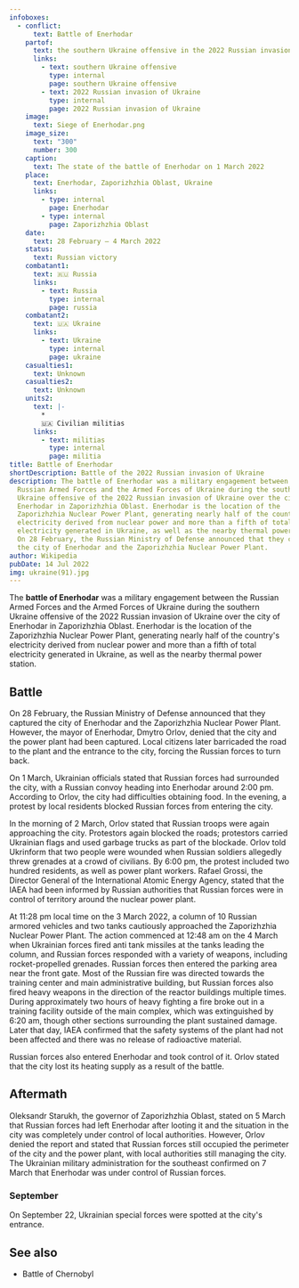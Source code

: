 ```yaml
---
infoboxes:
  - conflict:
      text: Battle of Enerhodar
    partof:
      text: the southern Ukraine offensive in the 2022 Russian invasion of Ukraine
      links:
        - text: southern Ukraine offensive
          type: internal
          page: southern Ukraine offensive
        - text: 2022 Russian invasion of Ukraine
          type: internal
          page: 2022 Russian invasion of Ukraine
    image:
      text: Siege of Enerhodar.png
    image_size:
      text: "300"
      number: 300
    caption:
      text: The state of the battle of Enerhodar on 1 March 2022
    place:
      text: Enerhodar, Zaporizhzhia Oblast, Ukraine
      links:
        - type: internal
          page: Enerhodar
        - type: internal
          page: Zaporizhzhia Oblast
    date:
      text: 28 February – 4 March 2022
    status:
      text: Russian victory
    combatant1:
      text: 🇷🇺 Russia
      links:
        - text: Russia
          type: internal
          page: russia
    combatant2:
      text: 🇺🇦 Ukraine
      links:
        - text: Ukraine
          type: internal
          page: ukraine
    casualties1:
      text: Unknown
    casualties2:
      text: Unknown
    units2:
      text: |-
        * 
        🇺🇦 Civilian militias
      links:
        - text: militias
          type: internal
          page: militia
title: Battle of Enerhodar
shortDescription: Battle of the 2022 Russian invasion of Ukraine
description: The battle of Enerhodar was a military engagement between the
  Russian Armed Forces and the Armed Forces of Ukraine during the southern
  Ukraine offensive of the 2022 Russian invasion of Ukraine over the city of
  Enerhodar in Zaporizhzhia Oblast. Enerhodar is the location of the
  Zaporizhzhia Nuclear Power Plant, generating nearly half of the country's
  electricity derived from nuclear power and more than a fifth of total
  electricity generated in Ukraine, as well as the nearby thermal power station.
  On 28 February, the Russian Ministry of Defense announced that they captured
  the city of Enerhodar and the Zaporizhzhia Nuclear Power Plant.
author: Wikipedia
pubDate: 14 Jul 2022
img: ukraine(91).jpg
---
```


The **battle of Enerhodar** was a military engagement between the Russian Armed Forces and the Armed Forces of Ukraine during the southern Ukraine offensive of the 2022 Russian invasion of Ukraine over the city of Enerhodar in Zaporizhzhia Oblast. Enerhodar is the location of the Zaporizhzhia Nuclear Power Plant, generating nearly half of the country's electricity derived from nuclear power and more than a fifth of total electricity generated in Ukraine, as well as the nearby thermal power station.

## Battle

On 28 February, the Russian Ministry of Defense announced that they captured the city of Enerhodar and the Zaporizhzhia Nuclear Power Plant. However, the mayor of Enerhodar, Dmytro Orlov, denied that the city and the power plant had been captured. Local citizens later barricaded the road to the plant and the entrance to the city, forcing the Russian forces to turn back.

On 1 March, Ukrainian officials stated that Russian forces had surrounded the city, with a Russian convoy heading into Enerhodar around 2:00 pm. According to Orlov, the city had difficulties obtaining food. In the evening, a protest by local residents blocked Russian forces from entering the city.

In the morning of 2 March, Orlov stated that Russian troops were again approaching the city. Protestors again blocked the roads; protestors carried Ukrainian flags and used garbage trucks as part of the blockade. Orlov told Ukrinform that two people were wounded when Russian soldiers allegedly threw grenades at a crowd of civilians. By 6:00 pm, the protest included two hundred residents, as well as power plant workers. Rafael Grossi, the Director General of the International Atomic Energy Agency, stated that the IAEA had been informed by Russian authorities that Russian forces were in control of territory around the nuclear power plant.

At 11:28 pm local time on the 3 March 2022, a column of 10 Russian armored vehicles and two tanks cautiously approached the Zaporizhzhia Nuclear Power Plant. The action commenced at 12:48 am on the 4 March when Ukrainian forces fired anti tank missiles at the tanks leading the column, and Russian forces responded with a variety of weapons, including rocket-propelled grenades. Russian forces then entered the parking area near the front gate. Most of the Russian fire was directed towards the training center and main administrative building, but Russian forces also fired heavy weapons in the direction of the reactor buildings multiple times. During approximately two hours of heavy fighting a fire broke out in a training facility outside of the main complex, which was extinguished by 6:20 am, though other sections surrounding the plant sustained damage. Later that day, IAEA confirmed that the safety systems of the plant had not been affected and there was no release of radioactive material.

Russian forces also entered Enerhodar and took control of it. Orlov stated that the city lost its heating supply as a result of the battle.

## Aftermath

Oleksandr Starukh, the governor of Zaporizhzhia Oblast, stated on 5 March that Russian forces had left Enerhodar after looting it and the situation in the city was completely under control of local authorities. However, Orlov denied the report and stated that Russian forces still occupied the perimeter of the city and the power plant, with local authorities still managing the city. The Ukrainian military administration for the southeast confirmed on 7 March that Enerhodar was under control of Russian forces.

### September

On September 22, Ukrainian special forces were spotted at the city's entrance.

## See also

- Battle of Chernobyl


